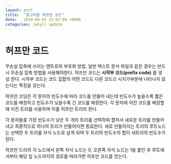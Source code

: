 ```yaml
---
layout: post
title:  "알고리즘 허프만 코드"
date:   2018-04-03 21:07:00 +0900
categories: jekyll update
---
```


# 허프만 코드

무손실 압축에 쓰이는 엔트로피 부호화 방법. 일반 텍스트 문서 파일과 같은 경우는 반드시 무손실 압축 방법을 사용해야한다. 허프만 코드는 **시작부 코드(prefix code)** 를 생성 한다. 시작부 코드는 코드 집합의 어떤 코드도 다른 코드으 시지가부분에 나타나지 않는다는 특징을 갖는다.

허프만 코딩은 각 문자의 빈도수에 따라 코드를 만들어 내는데 빈도수가 높을수록 짧은 코드를 배정하고 빈도수가 낮을수록 긴 코드를 배정한다. 각 문자에 이진 코드를 배정할 때 이진 트리를 사용하며 이를 허프만 트리라 한다.

각 문자들중 가장 빈도수가 낮은 두 개의 트리를 선택하여 합쳐서 새로운 트리를 만들어내고 최종적으로 하나의 트리가 만들어지면 종료한다. 새로 만들어지는 트리의 루트노드는 선택한 두 트리를 자식 노드로 삼게 되며 두 트리의 빈도수의 합이 새트리의 빈도수가 된다.

허프만 드리의 각 노드에서 왼쪽 자식 노드는 0, 오른쪽 자식 노드는 1을 붙인 후 루트에서부터 해당 잎 노드까지의 경로를 따라가면 허프만 코드를 얻는다.
